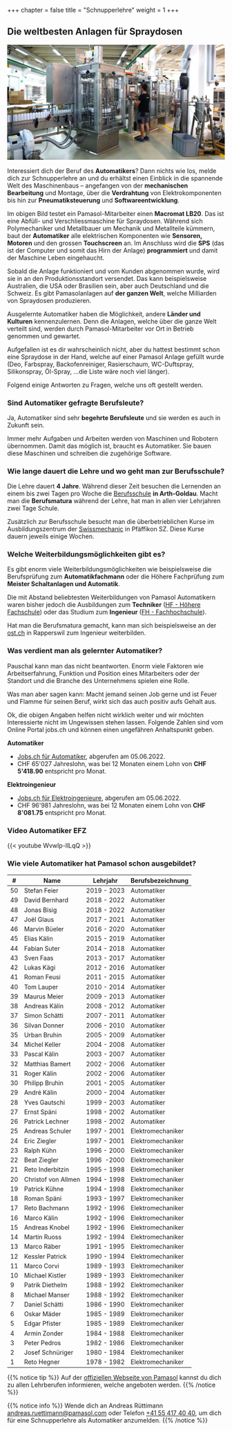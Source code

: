 +++
chapter = false
title = "Schnupperlehre"
weight = 1
+++

## Die weltbesten Anlagen für Spraydosen

![Aerosol Abfüllanlage testen](images/pamasol-employee-tests-machine.de.jpg)

Interessiert dich der Beruf des **Automatikers**? Dann nichts wie los, melde dich zur Schnupperlehre an und du erhältst einen Einblick in die spannende Welt des Maschinenbaus – angefangen von der **mechanischen Bearbeitung** und Montage, über die **Verdrahtung** von Elektrokomponenten bis hin zur **Pneumatiksteuerung** und **Softwareentwicklung**.

Im obigen Bild testet ein Pamasol-Mitarbeiter einen **Macromat LB20**. Das ist eine Abfüll- und Verschliessmaschine für Spraydosen. Während sich Polymechaniker und Metallbauer um Mechanik und Metallteile kümmern, baut der **Automatiker** alle elektrischen Komponenten wie **Sensoren, Motoren** und den grossen **Touchscreen** an. Im Anschluss wird die **SPS** (das ist der Computer und somit das Hirn der Anlage) **programmiert** und damit der Maschine Leben eingehaucht.

Sobald die Anlage funktioniert und vom Kunden abgenommen wurde, wird sie in an den Produktionsstandort versendet. Das kann beispielsweise Australien, die USA oder Brasilien sein, aber auch Deutschland und die Schweiz. Es gibt Pamasolanlagen auf **der ganzen Welt**, welche Milliarden von Spraydosen produzieren.

Ausgelernte Automatiker haben die Möglichkeit, andere **Länder und Kulturen** kennenzulernen. Denn die Anlagen, welche über die ganze Welt verteilt sind, werden durch Pamasol-Mitarbeiter vor Ort in Betrieb genommen und gewartet.

Aufgefallen ist es dir wahrscheinlich nicht, aber du hattest bestimmt schon eine Spraydose in der Hand, welche auf einer Pamasol Anlage gefüllt wurde (Deo, Farbspray, Backofenreiniger, Rasierschaum, WC-Duftspray, Silikonspray, Öl-Spray, ...die Liste wäre noch viel länger).

Folgend einige Antworten zu Fragen, welche uns oft gestellt werden.

### Sind Automatiker gefragte Berufsleute?

Ja, Automatiker sind sehr **begehrte Berufsleute** und sie werden es auch in Zukunft sein.

Immer mehr Aufgaben und Arbeiten werden von Maschinen und Robotern übernommen. Damit das möglich ist, braucht es Automatiker. Sie bauen diese Maschinen und schreiben die zugehörige Software.

### Wie lange dauert die Lehre und wo geht man zur Berufsschule?

Die Lehre dauert **4 Jahre**. Während dieser Zeit besuchen die Lernenden an einem bis zwei Tagen pro Woche die [Berufsschule](https://www.bbzg.ch/) **in Arth-Goldau**. Macht man die **Berufsmatura** während der Lehre, hat man in allen vier Lehrjahren zwei Tage Schule.

Zusätzlich zur Berufsschule besucht man die überbetrieblichen Kurse im Ausbildungszentrum der [Swissmechanic](https://sz.swissmechanic.ch/ausbildungszentrum) in Pfäffikon SZ. Diese Kurse dauern jeweils einige Wochen.

### Welche Weiterbildungsmöglichkeiten gibt es?

Es gibt enorm viele Weiterbildungsmöglichkeiten wie beispielsweise die Berufsprüfung zum **Automatikfachmann** oder die Höhere Fachprüfung zum **Meister Schaltanlagen und Automatik**.

Die mit Abstand beliebtesten Weiterbildungen von Pamasol Automatikern waren bisher jedoch die Ausbildungen zum **Techniker** ([HF - Höhere Fachschule](https://www.sbfi.admin.ch/sbfi/de/home/bildung/hbb/hoehere-fachschulen.html)) oder das Studium zum **Ingenieur** ([FH - Fachhochschule](https://www.sbfi.admin.ch/sbfi/de/home/hs/hochschulen/kantonale-hochschulen/fh-ph/die-fachhochschulen-der-schweiz.html)).

Hat man die Berufsmatura gemacht, kann man sich beispielsweise an der [ost.ch](https://www.ost.ch/de/) in Rapperswil zum Ingenieur weiterbilden.

### Was verdient man als gelernter Automatiker?

Pauschal kann man das nicht beantworten. Enorm viele Faktoren wie Arbeitserfahrung, Funktion und Position eines Mitarbeiters oder der Standort und die Branche des Unternehmens spielen eine Rolle.

Was man aber sagen kann: Macht jemand seinen Job gerne und ist Feuer und Flamme für seinen Beruf, wirkt sich das auch positiv aufs Gehalt aus.

Ok, die obigen Angaben helfen nicht wirklich weiter und wir möchten Interessierte nicht im Ungewissen stehen lassen. Folgende Zahlen sind vom Online Portal jobs.ch und können einen ungefähren Anhaltspunkt geben.

**Automatiker**
* [Jobs.ch für Automatiker](https://www.jobs.ch/de/lohn/?canton=ch&term=automatiker), abgerufen am 05.06.2022.
* CHF 65'027 Jahreslohn, was bei 12 Monaten einem Lohn von **CHF 5'418.90** entspricht pro Monat.

**Elektroingenieur**
* [Jobs.ch für Elektroingenieure](https://www.jobs.ch/de/lohn/?canton=ch&term=elektroingenieur), abgerufen am 05.06.2022.
* CHF 96'981 Jahreslohn, was bei 12 Monaten einem Lohn von **CHF 8'081.75** entspricht pro Monat.

### Video Automatiker EFZ

<div class="shadow">
  {{< youtube WvwIp-llLqQ >}}
</div>

### Wie viele Automatiker hat Pamasol schon ausgebildet?

| #   | Name                | Lehrjahr    | Berufsbezeichnung |
| --- | ------------------- | ----------- | ----------------- |
| 50  | Stefan Feier        | 2019 - 2023 | Automatiker       |
| 49  | David Bernhard      | 2018 - 2022 | Automatiker       |
| 48  | Jonas Bisig         | 2018 - 2022 | Automatiker       |
| 47  | Joël Glaus          | 2017 - 2021 | Automatiker       |
| 46  | Marvin Büeler       | 2016 - 2020 | Automatiker       |
| 45  | Elias Kälin         | 2015 - 2019 | Automatiker       |
| 44  | Fabian Suter        | 2014 - 2018 | Automatiker       |
| 43  | Sven Faas           | 2013 - 2017 | Automatiker       |
| 42  | Lukas Kägi          | 2012 - 2016 | Automatiker       |
| 41  | Roman Feusi         | 2011 - 2015 | Automatiker       |
| 40  | Tom Lauper          | 2010 - 2014 | Automatiker       |
| 39  | Maurus Meier        | 2009 - 2013 | Automatiker       |
| 38  | Andreas Kälin       | 2008 - 2012 | Automatiker       |
| 37  | Simon Schätti       | 2007 - 2011 | Automatiker       |
| 36  | Silvan Donner       | 2006 - 2010 | Automatiker       |
| 35  | Urban Bruhin        | 2005 - 2009 | Automatiker       |
| 34  | Michel Keller       | 2004 - 2008 | Automatiker       |
| 33  | Pascal Kälin        | 2003 - 2007 | Automatiker       |
| 32  | Matthias Bamert     | 2002 - 2006 | Automatiker       |
| 31  | Roger Kälin         | 2002 - 2006 | Automatiker       |
| 30  | Philipp Bruhin      | 2001 - 2005 | Automatiker       |
| 29  | André Kälin         | 2000 - 2004 | Automatiker       |
| 28  | Yves Gautschi       | 1999 - 2003 | Automatiker       |
| 27  | Ernst Späni         | 1998 - 2002 | Automatiker       |
| 26  | Patrick Lechner     | 1998 - 2002 | Automatiker       |
| 25  | Andreas Schuler     | 1997 - 2001 | Elektromechaniker |
| 24  | Eric Ziegler        | 1997 - 2001 | Elektromechaniker |
| 23  | Ralph Kühn          | 1996 - 2000 | Elektromechaniker |
| 22  | Beat Ziegler        | 1996  -2000 | Elektromechaniker |
| 21  | Reto Inderbitzin    | 1995 - 1998 | Elektromechaniker |
| 20  | Christof von Allmen | 1994 - 1998 | Elektromechaniker |
| 19  | Patrick Kühne       | 1994 - 1998 | Elektromechaniker |
| 18  | Roman Späni         | 1993 - 1997 | Elektromechaniker |
| 17  | Reto Bachmann       | 1992 - 1996 | Elektromechaniker |
| 16  | Marco Kälin         | 1992 - 1996 | Elektromechaniker |
| 15  | Andreas Knobel      | 1992 - 1996 | Elektromechaniker |
| 14  | Martin Ruoss        | 1992 - 1994 | Elektromechaniker |
| 13  | Marco Räber         | 1991 - 1995 | Elektromechaniker |
| 12  | Kessler Patrick     | 1990 - 1994 | Elektromechaniker |
| 11  | Marco Corvi         | 1989 - 1993 | Elektromechaniker |
| 10  | Michael Kistler     | 1989 - 1993 | Elektromechaniker |
| 9   | Patrik Diethelm     | 1988 - 1992 | Elektromechaniker |
| 8   | Michael Manser      | 1988 - 1992 | Elektromechaniker |
| 7   | Daniel Schätti      | 1986 - 1990 | Elektromechaniker |
| 6   | Oskar Mäder         | 1985 - 1989 | Elektromechaniker |
| 5   | Edgar Pfister       | 1985 - 1989 | Elektromechaniker |
| 4   | Armin Zonder        | 1984 - 1988 | Elektromechaniker |
| 3   | Peter Pedros        | 1982 - 1986 | Elektromechaniker |
| 2   | Josef Schnüriger    | 1980 - 1984 | Elektromechaniker |
| 1   | Reto Hegner         | 1978 - 1982 | Elektromechaniker |

{{% notice tip %}}
Auf der [offiziellen Webseite von Pamasol](https://www.pamasol.com/de/wer-wir-sind#lehrstellen#panel2084) kannst du dich zu allen Lehrberufen informieren, welche angeboten werden.
{{% /notice %}}

{{% notice info %}}
Wende dich an Andreas Rüttimann [andreas.ruettimann@pamasol.com](andreas.ruettimann@pamasol.com) oder Telefon [+41 55 417 40 40](tel:+41554174040), um dich für eine Schnupperlehre als Automatiker anzumelden.
{{% /notice %}}
